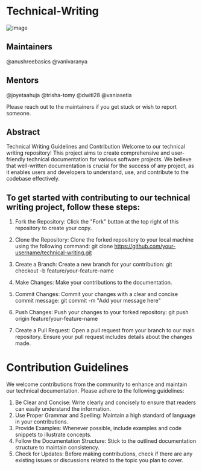 # Technical-Writing
![image](https://github.com/SnowScriptWinterOfCode/Technical_Writing/assets/97171261/ccfc3002-55b5-4109-970b-9d675b4a6043)

## Maintainers
@anushreebasics @vanivaranya

## Mentors
@joyetaahuja @trisha-tomy @dwiti28 @vaniasetia

Please reach out to the maintainers if you get stuck or wish to report someone.

## Abstract
Technical Writing Guidelines and Contribution
Welcome to our technical writing repository! This project aims to create comprehensive and user-friendly technical documentation for various software projects. We believe that well-written documentation is crucial for the success of any project, as it enables users and developers to understand, use, and contribute to the codebase effectively.

## To get started with contributing to our technical writing project, follow these steps:

1. Fork the Repository: Click the "Fork" button at the top right of this repository to create your copy.

2. Clone the Repository: Clone the forked repository to your local machine using the following command:
           git clone https://github.com/your-username/technical-writing.git

3. Create a Branch: Create a new branch for your contribution:
            git checkout -b feature/your-feature-name

4. Make Changes: Make your contributions to the documentation.
5. Commit Changes: Commit your changes with a clear and concise commit message:
            git commit -m "Add your message here"

6. Push Changes: Push your changes to your forked repository:
           git push origin feature/your-feature-name

7. Create a Pull Request: Open a pull request from your branch to our main repository. Ensure your pull request includes details about the changes made.

# Contribution Guidelines

We welcome contributions from the community to enhance and maintain our technical documentation. Please adhere to the following guidelines:

1. Be Clear and Concise: Write clearly and concisely to ensure that readers can easily understand the information.
2. Use Proper Grammar and Spelling: Maintain a high standard of language in your contributions.
3. Provide Examples: Whenever possible, include examples and code snippets to illustrate concepts.
4. Follow the Documentation Structure: Stick to the outlined documentation structure to maintain consistency.
5. Check for Updates: Before making contributions, check if there are any existing issues or discussions related to the topic you plan to cover.
